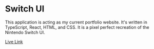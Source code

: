 # Switch UI

This application is acting as my current portfolio website. It's written in TypeScript, React, HTML, and CSS. It is a pixel perfect recreation of the Nintendo Switch UI.

[Live Link](https://www.kellygipson.dev)
